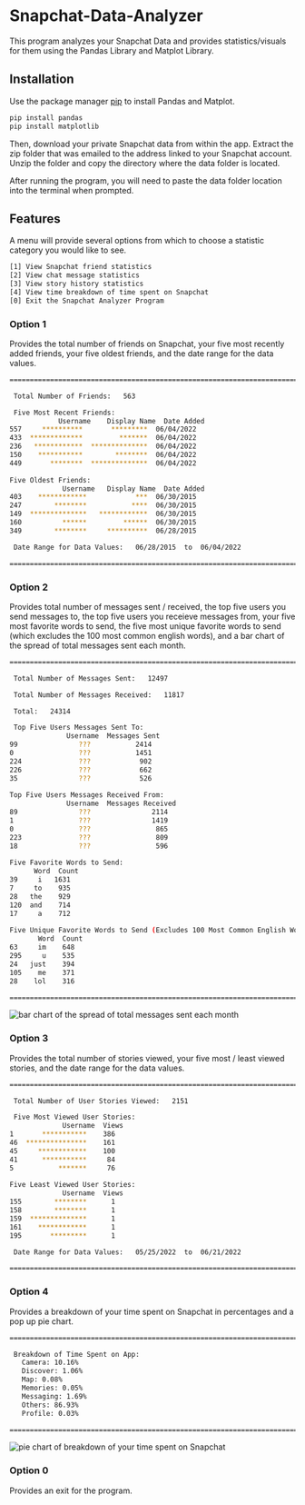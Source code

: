 # Snapchat-Data-Analyzer

This program analyzes your Snapchat Data and provides statistics/visuals for them using the Pandas Library and Matplot Library.

## Installation

Use the package manager [pip](https://pip.pypa.io/en/stable/) to install Pandas and Matplot.

```bash
pip install pandas
pip install matplotlib
```
Then, download your private Snapchat data from within the app. Extract the zip folder that was emailed to the address linked to your Snapchat account. Unzip the folder and copy the directory where the data folder is located. 

After running the program, you will need to paste the data folder location into the terminal when prompted.


## Features

A menu will provide several options from which to choose a statistic category you would like to see.

```bash
[1] View Snapchat friend statistics
[2] View chat message statistics
[3] View story history statistics
[4] View time breakdown of time spent on Snapchat
[0] Exit the Snapchat Analyzer Program
```

### Option 1

Provides the total number of friends on Snapchat, your five most recently added friends, your five oldest friends, and the date range for the data values.

```bash
=======================================================================

 Total Number of Friends:   563 

 Five Most Recent Friends:
            Username    Display Name  Date Added
557     **********       *********  06/04/2022
433  *************         *******  06/04/2022
236   ************  **************  06/04/2022
150    ***********        ********  06/04/2022
449       ********  **************  06/04/2022
 
Five Oldest Friends:
             Username   Display Name  Date Added
403    ************            ***  06/30/2015
247        ********           ****  06/30/2015
149  **************   ************  06/30/2015
160          ******         ******  06/30/2015
349        ********     **********  06/28/2015

 Date Range for Data Values:   06/28/2015  to  06/04/2022

=======================================================================
```

### Option 2

Provides total number of messages sent / received, the top five users you send messages to, the top five users you receieve messages from, your five most favorite words to send, the five most unique favorite words to send (which excludes the 100 most common english words), and a bar chart of the spread of total messages sent each month.

```bash
=======================================================================

 Total Number of Messages Sent:   12497 

 Total Number of Messages Received:   11817 

 Total:   24314

 Top Five Users Messages Sent To: 
              Username  Messages Sent       
99               ???           2414
0                ???           1451
224              ???            902
226              ???            662
35               ???            526
 
Top Five Users Messages Received From:      
              Username  Messages Received   
89               ???               2114     
1                ???               1419     
0                ???                865     
223              ???                809     
18               ???                596     
 
Five Favorite Words to Send: 
      Word  Count
39     i   1631
7     to    935
28   the    929
120  and    714
17     a    712
 
Five Unique Favorite Words to Send (Excludes 100 Most Common English Words):
       Word  Count
63     im    648
295     u    535
24   just    394
105    me    371
28    lol    316

=======================================================================
```

![bar chart of the spread of total messages sent each month]((MonthlySpreadOfMessagesExample.png))

### Option 3

Provides the total number of stories viewed, your five most / least viewed stories, and the date range for the data values.

```bash
=======================================================================

 Total Number of User Stories Viewed:   2151 

 Five Most Viewed User Stories:
             Username  Views
1       ***********    386
46  ***************    161
45     ************    100
41      ***********     84
5           *******     76
 
Five Least Viewed User Stories:
             Username  Views
155        ********      1
158        ********      1
159  **************      1
161    ************      1
195       *********      1

 Date Range for Data Values:   05/25/2022  to  06/21/2022

=======================================================================
```

### Option 4

Provides a breakdown of your time spent on Snapchat in percentages and a pop up pie chart.

```bash
=======================================================================

 Breakdown of Time Spent on App: 
   Camera: 10.16%
   Discover: 1.06%
   Map: 0.08%
   Memories: 0.05%
   Messaging: 1.69%
   Others: 86.93%
   Profile: 0.03%

=======================================================================
```

![pie chart of breakdown of your time spent on Snapchat]((TimeBreakdownExample.png))

### Option 0

Provides an exit for the program.